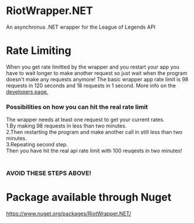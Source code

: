 # RiotWrapper.NET
An asynchronus .NET wrapper for the League of Legends API
# Rate Limiting
When you get rate limitted by the wrapper and you restart your app you have to wait longer to make another request so just wait when the program doesn't make any requests anymore! The basic wrapper app rate limit is 98 requests in 120 seconds and 18 requests in 1 second.  More info on the [developers page.](https://developer.riotgames.com/rate-limiting.html)
### Possibilities on how you can hit the real rate limit
The wrapper needs at least one request to get your current rates.
<br> 1.By making 98 requests in less than two minutes.
<br> 2.Then restarting the program and make another call in still less than two minutes.
<br> 3.Repeating second step.
<br> Then you have hit the real api rate limit with 100 reuqests in two minutes!
### <br> AVOID THESE STEPS ABOVE!

# Package available through Nuget
https://www.nuget.org/packages/RiotWrapper.NET/


